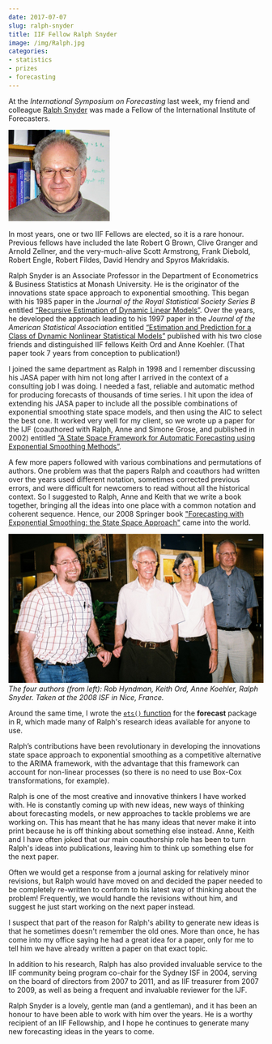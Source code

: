 ```yaml
---
date: 2017-07-07
slug: ralph-snyder
title: IIF Fellow Ralph Snyder
image: /img/Ralph.jpg
categories:
- statistics
- prizes
- forecasting
---
```


At the *International Symposium on Forecasting* last week, my friend and colleague [Ralph Snyder](https://scholar.google.com/citations?user=Kc3oiaMAAAAJ&hl=en) was made a Fellow of the International Institute of Forecasters.

<img src="/img/Ralph.jpg" width=200>

In most years, one or two IIF Fellows are elected, so it is a rare honour. Previous fellows have included the late Robert G Brown, Clive Granger and Arnold Zellner, and the very-much-alive Scott Armstrong, Frank Diebold, Robert Engle, Robert Fildes, David Hendry and Spyros Makridakis.

Ralph Snyder is an Associate Professor in the Department of Econometrics & Business Statistics at Monash University. He is the originator of the innovations state space approach to exponential smoothing. This began with his 1985 paper in the *Journal of the Royal Statistical Society Series B*  entitled [“Recursive Estimation of Dynamic Linear Models”](http://www.jstor.org/stable/2345570). Over the years, he developed the approach leading to his 1997 paper in the *Journal of the American Statistical Association* entitled [“Estimation and Prediction for a Class of Dynamic Nonlinear Statistical Models”](http://dx.doi.org/10.1080/01621459.1997.10473684) published with his two close friends and distinguished IIF fellows Keith Ord and Anne Koehler. (That paper took 7 years from conception to publication!)

I joined the same department as Ralph in 1998 and I remember discussing his JASA paper with him not long after I arrived in the context of a consulting job I was doing. I needed a fast, reliable and automatic method for producing forecasts of thousands of time series. I hit upon the idea of extending his JASA paper to include all the possible combinations of exponential smoothing state space models, and then using the AIC to select the best one. It worked very well for my client, so we wrote up a paper for the IJF (coauthored with Ralph, Anne and Simone Grose, and published in 2002)  entitled [“A State Space Framework for Automatic Forecasting using Exponential Smoothing Methods”](/publications/hksg/).

A few more papers followed with various combinations and permutations of authors. One problem was that the papers Ralph and coauthors had written over the years used different notation, sometimes corrected previous errors, and were difficult for newcomers to read without all the historical context. So I suggested to Ralph, Anne and Keith that we write a book together, bringing all the ideas into one place with a common notation and coherent sequence. Hence, our 2008 Springer book ["Forecasting with Exponential Smoothing: the State Space Approach"](http://exponentialsmoothing.net) came into the world.

![The four authors](/img/HOKS.jpg)
*The four authors (from left): Rob Hyndman, Keith Ord, Anne Koehler, Ralph Snyder. Taken at the 2008 ISF in Nice, France.*

Around the same time, I wrote the [`ets()` function](http://pkg.robjhyndman.com/forecast/reference/ets.html) for the **forecast** package in R, which made many of Ralph's research ideas available for anyone to use.

Ralph’s contributions have been revolutionary in developing the innovations state space approach to exponential smoothing as a competitive alternative to the ARIMA framework, with the advantage that this framework can account for non-linear processes (so there is no need to use Box-Cox transformations, for example).

Ralph is one of the most creative and innovative thinkers I have worked with. He is constantly coming up with new ideas, new ways of thinking about forecasting models, or new approaches to tackle problems we are working on. This has meant that he has many ideas that never make it into print because he is off thinking about something else instead. Anne, Keith and I have often joked that our main coauthorship role has been to turn Ralph's ideas into publications, leaving him to think up something else for the next paper.

Often we would get a response from a journal asking for relatively minor revisions, but Ralph would have moved on and decided the paper needed to be completely re-written to conform to his latest way of thinking about the problem! Frequently, we would handle the revisions without him, and suggest he just start working on the next paper instead.

I suspect that part of the reason for Ralph's ability to generate new ideas is that he sometimes doesn't remember the old ones. More than once, he has come into my office saying he had a great idea for a paper, only for me to tell him we have already written a paper on that exact topic.

In addition to his research, Ralph has also provided invaluable service to the IIF community being program co-chair for the Sydney ISF in 2004, serving on the board of directors from 2007 to 2011, and as IIF treasurer from 2007 to 2009, as well as being a frequent and invaluable reviewer for the IJF.

Ralph Snyder is a lovely, gentle man (and a gentleman), and it has been an honour to have been able to work with him over the years. He is a worthy recipient of an IIF Fellowship, and I hope he continues to generate many new forecasting ideas in the years to come.
